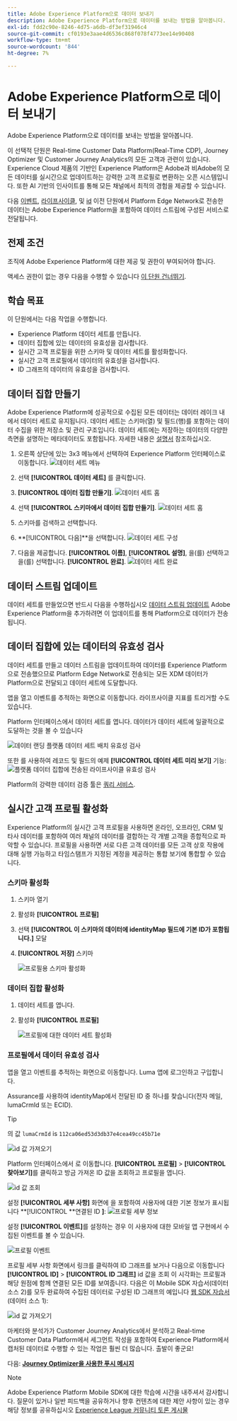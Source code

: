 ```yaml
---
title: Adobe Experience Platform으로 데이터 보내기
description: Adobe Experience Platform으로 데이터를 보내는 방법을 알아봅니다.
exl-id: fdd2c90e-8246-4d75-a6db-df3ef31946c4
source-git-commit: cf0193e3aae4d6536c868f078f4773ee14e90408
workflow-type: tm+mt
source-wordcount: '844'
ht-degree: 7%

---
```


# Adobe Experience Platform으로 데이터 보내기

Adobe Experience Platform으로 데이터를 보내는 방법을 알아봅니다.

이 선택적 단원은 Real-time Customer Data Platform(Real-Time CDP), Journey Optimizer 및 Customer Journey Analytics의 모든 고객과 관련이 있습니다. Experience Cloud 제품의 기반인 Experience Platform은 Adobe과 비Adobe의 모든 데이터를 실시간으로 업데이트하는 강력한 고객 프로필로 변환하는 오픈 시스템입니다. 또한 AI 기반의 인사이트를 통해 모든 채널에서 최적의 경험을 제공할 수 있습니다.

다음 [이벤트](events.md), [라이프사이클](lifecycle-data.md), 및 [id](identity.md) 이전 단원에서 Platform Edge Network로 전송한 데이터는 Adobe Experience Platform을 포함하여 데이터 스트림에 구성된 서비스로 전달됩니다.


## 전제 조건

조직에 Adobe Experience Platform에 대한 제공 및 권한이 부여되어야 합니다.

액세스 권한이 없는 경우 다음을 수행할 수 있습니다 [이 단원 건너뛰기](install-sdks.md).

## 학습 목표

이 단원에서는 다음 작업을 수행합니다.

* Experience Platform 데이터 세트를 만듭니다.
* 데이터 집합에 있는 데이터의 유효성을 검사합니다.
* 실시간 고객 프로필을 위한 스키마 및 데이터 세트를 활성화합니다.
* 실시간 고객 프로필에서 데이터의 유효성을 검사합니다.
* ID 그래프의 데이터의 유효성을 검사합니다.


## 데이터 집합 만들기

Adobe Experience Platform에 성공적으로 수집된 모든 데이터는 데이터 레이크 내에서 데이터 세트로 유지됩니다. 데이터 세트는 스키마(열) 및 필드(행)를 포함하는 데이터 수집을 위한 저장소 및 관리 구조입니다. 데이터 세트에는 저장하는 데이터의 다양한 측면을 설명하는 메타데이터도 포함됩니다. 자세한 내용은 [설명서](https://experienceleague.adobe.com/docs/experience-platform/catalog/datasets/overview.html?lang=ko) 참조하십시오.

1. 오른쪽 상단에 있는 3x3 메뉴에서 선택하여 Experience Platform 인터페이스로 이동합니다.
   ![데이터 세트 메뉴](assets/mobile-dataset-menu.png)

1. 선택 **[!UICONTROL 데이터 세트]** 를 클릭합니다.

1. **[!UICONTROL 데이터 집합 만들기]**.
   ![데이터 세트 홈](assets/mobile-dataset-home.png)

1. 선택 **[!UICONTROL 스키마에서 데이터 집합 만들기]**.
   ![데이터 세트 홈](assets/mobile-dataset-create.png)

1. 스키마를 검색하고 선택합니다.

1. **[!UICONTROL 다음]**을 선택합니다.
   ![데이터 세트 구성](assets/mobile-dataset-configure.png)

1. 다음을 제공합니다. **[!UICONTROL 이름]**, **[!UICONTROL 설명]**, 을(를) 선택하고 을(를) 선택합니다. **[!UICONTROL 완료]**.
   ![데이터 세트 완료](assets/mobile-dataset-finish.png)

## 데이터 스트림 업데이트

데이터 세트를 만들었으면 반드시 다음을 수행하십시오 [데이터 스트림 업데이트](create-datastream.md) Adobe Experience Platform을 추가하려면 이 업데이트를 통해 Platform으로 데이터가 전송됩니다.

## 데이터 집합에 있는 데이터의 유효성 검사

데이터 세트를 만들고 데이터 스트림을 업데이트하여 데이터를 Experience Platform으로 전송했으므로 Platform Edge Network로 전송되는 모든 XDM 데이터가 Platform으로 전달되고 데이터 세트에 도달합니다.

앱을 열고 이벤트를 추적하는 화면으로 이동합니다. 라이프사이클 지표를 트리거할 수도 있습니다.

Platform 인터페이스에서 데이터 세트를 엽니다. 데이터가 데이터 세트에 일괄적으로 도달하는 것을 볼 수 있습니다

![데이터 랜딩 플랫폼 데이터 세트 배치 유효성 검사](assets/mobile-platform-dataset-batches.png)

또한 를 사용하여 레코드 및 필드의 예제 **[!UICONTROL 데이터 세트 미리 보기]** 기능:
![플랫폼 데이터 집합에 전송된 라이프사이클 유효성 검사](assets/mobile-lifecycle-platform-dataset.png)

Platform의 강력한 데이터 검증 툴은 [쿼리 서비스](https://experienceleague.adobe.com/docs/platform-learn/tutorials/queries/explore-data.html?lang=ko-KR).

## 실시간 고객 프로필 활성화

Experience Platform의 실시간 고객 프로필을 사용하면 온라인, 오프라인, CRM 및 타사 데이터를 포함하여 여러 채널의 데이터를 결합하는 각 개별 고객을 종합적으로 파악할 수 있습니다. 프로필을 사용하면 서로 다른 고객 데이터를 모든 고객 상호 작용에 대해 실행 가능하고 타임스탬프가 지정된 계정을 제공하는 통합 보기에 통합할 수 있습니다.

### 스키마 활성화

1. 스키마 열기
1. 활성화 **[!UICONTROL 프로필]**
1. 선택 **[!UICONTROL 이 스키마의 데이터에 identityMap 필드에 기본 ID가 포함됩니다.]** 모달
1. **[!UICONTROL 저장]** 스키마

   ![프로필용 스키마 활성화](assets/mobile-platform-profile-schema.png)

### 데이터 집합 활성화

1. 데이터 세트를 엽니다.
1. 활성화 **[!UICONTROL 프로필]**

   ![프로필에 대한 데이터 세트 활성화](assets/mobile-platform-profile-dataset.png)

### 프로필에서 데이터 유효성 검사

앱을 열고 이벤트를 추적하는 화면으로 이동합니다. Luma 앱에 로그인하고 구입합니다.

Assurance를 사용하여 identityMap에서 전달된 ID 중 하나를 찾습니다(전자 메일, lumaCrmId 또는 ECID).

>[!TIP]
>
>   의 값 `lumaCrmId` is `112ca06ed53d3db37e4cea49cc45b71e`


![id 값 가져오기](assets/mobile-platform-identity.png)

Platform 인터페이스에서 로 이동합니다. **[!UICONTROL 프로필]** > **[!UICONTROL 찾아보기]**&#x200B;를 클릭하고 방금 가져온 ID 값을 조회하고 프로필을 엽니다.

![id 값 조회](assets/mobile-platform-profile-lookup.png)

설정 **[!UICONTROL 세부 사항]** 화면에 을 포함하여 사용자에 대한 기본 정보가 표시됩니다 **[!UICONTROL **&#x200B;연결된 ID **]**:
![프로필 세부 정보](assets/mobile-platform-profile-details.png)

설정 **[!UICONTROL 이벤트]**&#x200B;를 설정하는 경우 이 사용자에 대한 모바일 앱 구현에서 수집된 이벤트를 볼 수 있습니다.

![프로필 이벤트](assets/mobile-platform-profile-events.png)


프로필 세부 사항 화면에서 링크를 클릭하여 ID 그래프를 보거나 다음으로 이동합니다 **[!UICONTROL ID]** > **[!UICONTROL ID 그래프]** id 값을 조회 이 시각화는 프로필과 해당 원점에 함께 연결된 모든 ID를 보여줍니다. 다음은 이 Mobile SDK 자습서(데이터 소스 2)를 모두 완료하여 수집된 데이터로 구성된 ID 그래프의 예입니다 [웹 SDK 자습서](https://experienceleague.adobe.com/docs/platform-learn/implement-web-sdk/overview.html?lang=ko-KR) (데이터 소스 1):

![id 값 가져오기](assets/mobile-platform-profile-identitygraph.png)

마케터와 분석가가 Customer Journey Analytics에서 분석하고 Real-time Customer Data Platform에서 세그먼트 작성을 포함하여 Experience Platform에서 캡처된 데이터로 수행할 수 있는 작업은 훨씬 더 많습니다. 출발이 좋군요!

다음: **[Journey Optimizer을 사용한 푸시 메시지](journey-optimizer-push.md)**

>[!NOTE]
>
>Adobe Experience Platform Mobile SDK에 대한 학습에 시간을 내주셔서 감사합니다. 질문이 있거나 일반 피드백을 공유하거나 향후 컨텐츠에 대한 제안 사항이 있는 경우 해당 정보를 공유하십시오 [Experience League 커뮤니티 토론 게시물](https://experienceleaguecommunities.adobe.com/t5/adobe-experience-platform-launch/tutorial-discussion-implement-adobe-experience-cloud-in-mobile/td-p/443796)
